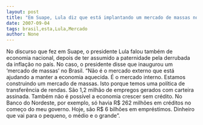 ```yaml
---
layout: post
title: "Em Suape, Lula diz que está implantando um mercado de massas no Brasil"
date: 2007-09-04
tags: brasil,esta,Lula,Mercado
author: None
---
```

No discurso que fez em Suape, o presidente Lula falou tamb&eacute;m de economia nacional, depois de ter assumido a paternidade pela derrubada da infla&ccedil;&atilde;o no pa&iacute;s. No caso, o presidente disse que inaugurou um &lsquo;mercado de massas&rsquo; no Brasil.
&ldquo;N&atilde;o &eacute; o mercado externo que est&aacute; ajudando a manter a economia aquecida. &Eacute; o mercado interno. Estamos construindo um mercado de massas. Isto porque temos uma pol&iacute;tica de transfer&ecirc;ncia de rendas. S&atilde;o 1,2 milh&atilde;o de empregos gerados com carteira assinada. Tamb&eacute;m n&atilde;o &eacute; poss&iacute;vel a economia crescer sem cr&eacute;dito. No Banco do Nordeste, por exemplo, s&oacute; havia R$ 262 milh&otilde;es em cr&eacute;ditos no come&ccedil;o do meu governo. Hoje, s&atilde;o R$ 6 bilh&otilde;es em empr&eacute;stimos. Dinheiro que vai para o pequeno, o m&eacute;dio e o grande&rdquo;. 